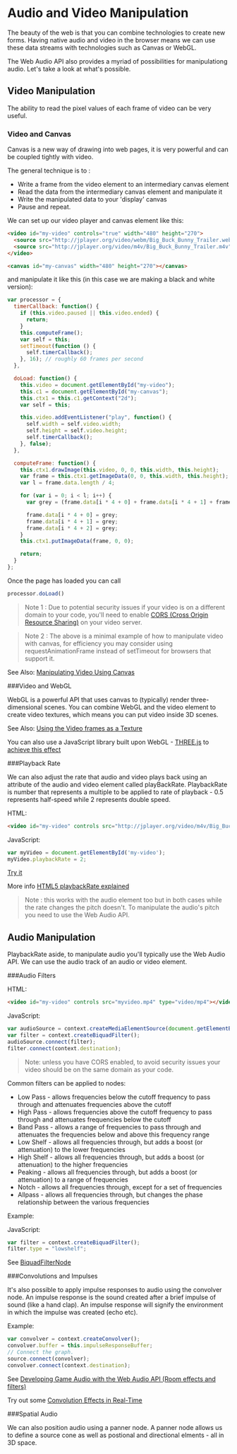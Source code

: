 Audio and Video Manipulation
============================

The beauty of the web is that you can combine technologies to create new forms. Having native audio and video in the browser means we can use these data streams with technologies such as Canvas or WebGL.

The Web Audio API also provides a myriad of possibilities for manipulationg audio. Let's take a look at what's possible.


Video Manipulation
------------------

The ability to read the pixel values of each frame of video can be very useful.

### Video and Canvas

Canvas is a new way of drawing into web pages, it is very powerful and can be coupled tightly with video.

The general technique is to :

- Write a frame from the video element to an intermediary canvas element
- Read the data from the intermediary canvas element and manipulate it
- Write the manipulated data to your 'display' canvas
- Pause and repeat.

We can set up our video player and canvas element like this:

`````html
<video id="my-video" controls="true" width="480" height="270">
  <source src="http://jplayer.org/video/webm/Big_Buck_Bunny_Trailer.webm" type="video/webm">
  <source src="http://jplayer.org/video/m4v/Big_Buck_Bunny_Trailer.m4v" type="video/mp4">
</video>

<canvas id="my-canvas" width="480" height="270"></canvas>
`````

and manipulate it like this (in this case we are making a black and white version):

`````javascript
var processor = {  
  timerCallback: function() {  
    if (this.video.paused || this.video.ended) {  
      return;  
    }  
    this.computeFrame();  
    var self = this;  
    setTimeout(function () {  
      self.timerCallback();  
    }, 16); // roughly 60 frames per second  
  }, 

  doLoad: function() { 
    this.video = document.getElementById("my-video"); 
    this.c1 = document.getElementById("my-canvas"); 
    this.ctx1 = this.c1.getContext("2d"); 
    var self = this;  

    this.video.addEventListener("play", function() { 
      self.width = self.video.width;  
      self.height = self.video.height;  
      self.timerCallback(); 
    }, false); 
  },  

  computeFrame: function() { 
    this.ctx1.drawImage(this.video, 0, 0, this.width, this.height); 
    var frame = this.ctx1.getImageData(0, 0, this.width, this.height); 
    var l = frame.data.length / 4;  

    for (var i = 0; i < l; i++) {
      var grey = (frame.data[i * 4 + 0] + frame.data[i * 4 + 1] + frame.data[i * 4 + 2]) / 3; 

      frame.data[i * 4 + 0] = grey; 
      frame.data[i * 4 + 1] = grey; 
      frame.data[i * 4 + 2] = grey; 
    } 
    this.ctx1.putImageData(frame, 0, 0); 

    return; 
  } 
};  
`````

Once the page has loaded you can call 
`````javascript
processor.doLoad()
`````

>Note 1 : Due to potential security issues if your video is on a different domain to your code, you'll need to enable [CORS (Cross Origin Resource Sharing)](http://en.wikipedia.org/wiki/Cross-origin_resource_sharing) on your video server.

>Note 2 : The above is a minimal example of how to manipulate video with canvas, for efficiency you may consider using requestAnimationFrame instead of setTimeout for browsers that support it. 

See Also: [Manipulating Video Using Canvas](https://developer.mozilla.org/en-US/docs/Web/HTML/Manipulating_video_using_canvas)

###Video and WebGL

WebGL is a powerful API that uses canvas to (typically) render three-dimensional scenes. You can combine WebGL and the video element to create video textures, which means you can put video inside 3D scenes.

See Also: [Using the Video frames as a Texture](https://developer.mozilla.org/en-US/docs/Web/WebGL/Animating_textures_in_WebGL#Using_the_video_frames_as_a_texture)

You can also use a JavaScript library built upon WebGL - [THREE.js](http://threejs.org) to [achieve this effect](http://stemkoski.github.io/Three.js/Video.html) 

###Playback Rate

We can also adjust the rate that audio and video plays back using an attribute of the audio and video element called playBackRate. PlaybackRate is number that represents a multiple to be applied to rate of playback - 0.5 represents half-speed while 2 represents double speed.

HTML:
`````html
<video id="my-video" controls src="http://jplayer.org/video/m4v/Big_Buck_Bunny_Trailer.m4v"></video>
`````

JavaScript:
`````javascript
var myVideo = document.getElementById('my-video');
myVideo.playbackRate = 2;
`````

[Try it](http://jsbin.com/qomuvefu/2/edit)

More info [HTML5 playbackRate explained](https://developer.mozilla.org/en-US/Apps/Build/Manipulating_media/HTML5_playbackRate_explained)

>Note : this works with the audio element too but in both cases while the rate changes the pitch doesn't. To manipulate the audio's pitch you need to use the Web Audio API.


Audio Manipulation
------------------

PlaybackRate aside, to manipulate audio you'll typically use the Web Audio API. We can use the audio track of an audio or video element.

###Audio Filters

HTML:
`````html
<video id="my-video" controls src="myvideo.mp4" type="video/mp4"></video>
`````

JavaScript:
`````javascript
var audioSource = context.createMediaElementSource(document.getElementById("my-video"));
var filter = context.createBiquadFilter();
audioSource.connect(filter);
filter.connect(context.destination);
`````

> Note: unless you have CORS enabled, to avoid security issues your video should be on the same domain as your code.

Common filters can be applied to nodes:

- Low Pass - allows frequencies below the cutoff frequency to pass through and attenuates frequencies above the cutoff
- High Pass - allows frequencies above the cutoff frequency to pass through and attenuates frequencies below the cutoff
- Band Pass - allows a range of frequencies to pass through and attenuates the frequencies below and above this frequency range
- Low Shelf - allows all frequencies through, but adds a boost (or attenuation) to the lower frequencies
- High Shelf - allows all frequencies through, but adds a boost (or attenuation) to the higher frequencies
- Peaking - allows all frequencies through, but adds a boost (or attenuation) to a range of frequencies
- Notch - allows all frequencies through, except for a set of frequencies
- Allpass - allows all frequencies through, but changes the phase relationship between the various frequencies

Example:

JavaScript:
`````javascript
var filter = context.createBiquadFilter();
filter.type = "lowshelf";
`````
See [BiquadFilterNode](https://developer.mozilla.org/en-US/docs/Web/API/BiquadFilterNode)

###Convolutions and Impulses

It's also possible to apply impulse responses to audio using the convolver node. An impulse response is the sound created after a brief impulse of sound (like a hand clap). An impulse response will signify the environment in which the impulse was created (echo etc).

Example:

`````Javascript
var convolver = context.createConvolver();
convolver.buffer = this.impulseResponseBuffer;
// Connect the graph.
source.connect(convolver);
convolver.connect(context.destination);
`````

See [Developing Game Audio with the Web Audio API (Room effects and filters)](http://www.html5rocks.com/en/tutorials/webaudio/games/#toc-room)

Try out some [Convolution Effects in Real-Time](http://chromium.googlecode.com/svn/trunk/samples/audio/convolution-effects.html)


###Spatial Audio

We can also position audio using a panner node. A panner node allows us to define a source cone as well as postional and directional elments - all in 3D space.  

